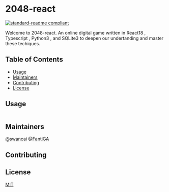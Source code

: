 # 2048-react

[![standard-readme compliant](https://img.shields.io/badge/standard--readme-OK-green.svg?style=flat-square)](https://github.com/RichardLitt/standard-readme)

Welcome to 2048-react. An online digital game written in React18 , Typescript , Python3 , and SQLite3 to deepen our undertanding and master these techiques.

## Table of Contents

- [Usage](#usage)
- [Maintainers](#maintainers)
- [Contributing](#contributing)
- [License](#license)

## Usage

```
```


## Maintainers

[@swancai](https://github.com/swancai) [@FantiGA](https://github.com/FantiGA)

## Contributing


## License

[MIT](LICENSE)
